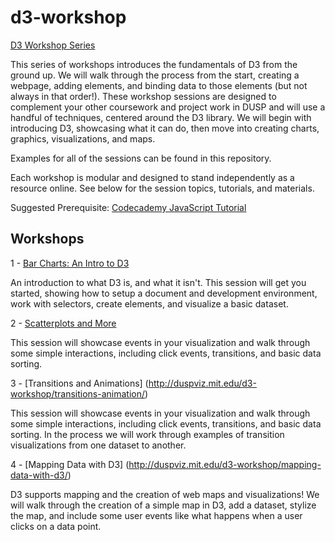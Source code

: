 # d3-workshop

[D3 Workshop Series](http://duspviz.mit.edu/d3-workshop/)

This series of workshops introduces the fundamentals of D3 from the ground up. We will walk through the process from the start, creating a webpage, adding elements, and binding data to those elements (but not always in that order!). These workshop sessions are designed to complement your other coursework and project work in DUSP and will use a handful of techniques, centered around the D3 library. We will begin with introducing D3, showcasing what it can do, then move into creating charts, graphics, visualizations, and maps.

Examples for all of the sessions can be found in this repository.

Each workshop is modular and designed to stand independently as a resource online. See below for the session topics, tutorials, and materials.

Suggested Prerequisite: [Codecademy JavaScript Tutorial](https://www.codecademy.com/en/tracks/javascript)

## Workshops

1 - [Bar Charts: An Intro to D3](http://duspviz.mit.edu/d3-workshop/intro-to-d3/)

An introduction to what D3 is, and what it isn't. This session will get you started, showing how to setup a document and development environment, work with selectors, create elements, and visualize a basic dataset.

2 - [Scatterplots and More](http://duspviz.mit.edu/d3-workshop/scatterplots-and-more)

This session will showcase events in your visualization and walk through some simple interactions, including click events, transitions, and basic data sorting.

3 - [Transitions and Animations] (http://duspviz.mit.edu/d3-workshop/transitions-animation/)

This session will showcase events in your visualization and walk through some simple interactions, including click events, transitions, and basic data sorting. In the process we will work through examples of transition visualizations from one dataset to another.

4 - [Mapping Data with D3] (http://duspviz.mit.edu/d3-workshop/mapping-data-with-d3/)

D3 supports mapping and the creation of web maps and visualizations! We will walk through the creation of a simple map in D3, add a dataset, stylize the map, and include some user events like what happens when a user clicks on a data point.
